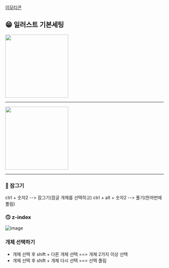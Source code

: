 [이모티콘](https://emojipedia.org/)

## 😁 일러스트 기본세팅 

<img src="https://user-images.githubusercontent.com/129016977/230839415-d6c52134-5dee-4499-8e89-cff7d54ae696.png" width="200">

---------------------------

<img src="https://user-images.githubusercontent.com/129016977/230839513-4e9eaa76-37e1-473b-bae9-a41a6ac7cddc.png" width="200">

------------------------------

### 🤔 잠그기
ctrl + 숫자2 --> 잠그기(잠글 개체를 선택하고)
ctrl + alt + 숫자2 --> 풀기(한꺼번에 풀림)

### 🙃 z-index

![image](https://user-images.githubusercontent.com/129016977/230842248-a300d9dc-3ec4-463b-ab5d-9079da0c6d77.png)


### 개체 선택하기

 - 개체 선택 후 shift + 다른 개체 선택 ==> 개체 2가지 이상 선택
 - 개체 선택 후 shift + 개체 다시 선택 ==> 선택 풀림
